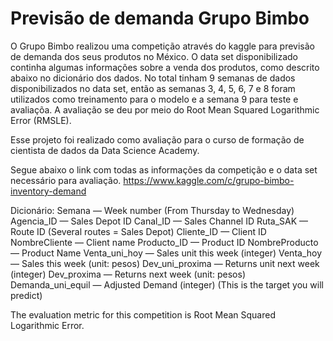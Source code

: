 # Previsão de demanda Grupo Bimbo

O Grupo Bimbo realizou uma competição através do kaggle para previsão de demanda dos seus produtos no México.
O data set disponibilizado continha algumas informações sobre a venda dos produtos, como descrito abaixo no dicionário dos dados.
No total tinham 9 semanas de dados disponibilizados no data set, então as semanas 3, 4, 5, 6, 7 e 8 foram utilizados como treinamento para o modelo e a semana 9 para teste e avaliaçõa.
A avaliação se deu por meio do Root Mean Squared Logarithmic Error (RMSLE).

Esse projeto foi realizado como avaliação para o curso de formação de cientista de dados da Data Science Academy.

Segue abaixo o link com todas as informações da competição e o data set necessário para avaliação.
https://www.kaggle.com/c/grupo-bimbo-inventory-demand

Dicionário:
Semana — Week number (From Thursday to Wednesday)
Agencia_ID — Sales Depot ID
Canal_ID — Sales Channel ID
Ruta_SAK — Route ID (Several routes = Sales Depot)
Cliente_ID — Client ID
NombreCliente — Client name
Producto_ID — Product ID
NombreProducto — Product Name
Venta_uni_hoy — Sales unit this week (integer)
Venta_hoy — Sales this week (unit: pesos)
Dev_uni_proxima — Returns unit next week (integer)
Dev_proxima — Returns next week (unit: pesos)
Demanda_uni_equil — Adjusted Demand (integer) (This is the target you will predict)

The evaluation metric for this competition is Root Mean Squared Logarithmic Error.
